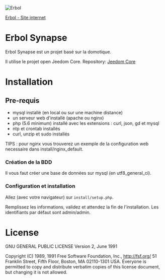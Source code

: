 ![Erbol](http://erbol.fr/themes/jms_megamall/img/logo.png)

[Erbol - Site internet](http://erbol.fr)

# Erbol Synapse #

Erbol Synapse est un projet basé sur la domotique.

Il utilise le projet open Jeedom Core.
Repository: [Jeedom Core](https://github.com/jeedom/core)

# Installation #

## Pre-requis
- mysql installé (en local ou sur une machine distance)
- un serveur web d'installé (apache ou nginx)
- php (5.6 minimum) installé avec les extensions : curl, json, gd et mysql
- ntp et crontab installés
- curl, unzip et sudo installés

TIPS : pour nginx vous trouverez un exemple de la configuration web necessaire dans install/nginx_default.

### Création de la BDD 

Il vous faut créer une base de données sur mysql (en utf8_general_ci).

### Configuration et installation

Allez (avec votre navigateur) sur `install/setup.php`.

Remplissez les informations, validez et attendez la fin de l'installation. Les identifiants par défaut sont admin/admin.

# License #

GNU GENERAL PUBLIC LICENSE
Version 2, June 1991

Copyright (C) 1989, 1991 Free Software Foundation, Inc., <http://fsf.org/> 51 Franklin Street, Fifth Floor, Boston, MA 02110-1301 USA. Everyone is permitted to copy and distribute verbatim copies of this license document, but changing it is not allowed.


